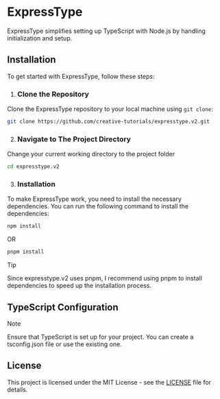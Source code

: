 # ExpressType

ExpressType simplifies setting up TypeScript with Node.js by handling initialization and setup.

## Installation

To get started with ExpressType, follow these steps:

1. ### Clone the Repository

Clone the ExpressType repository to your local machine using `git clone`:

```bash
git clone https://github.com/creative-tutorials/expresstype.v2.git
```

2. ### Navigate to The Project Directory

Change your current working directory to the project folder

```bash
cd expresstype.v2
```

3. ### Installation

To make ExpressType work, you need to install the necessary dependencies. You can run the following command to install the dependencies:

```bash
npm install
```

OR

```bash
pnpm install
```

> [!TIP]  
> Since expresstype.v2 uses pnpm, I recommend using pnpm to install dependencies to speed up the installation process.

## TypeScript Configuration

> [!NOTE]  
> Ensure that TypeScript is set up for your project. You can create a tsconfig.json file or use the existing one.

## License

This project is licensed under the MIT License - see the [LICENSE](/LICENSE) file for details.

